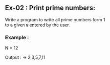 ## Ex-02 : Print prime numbers:  

Write a program to write all prime numbers form 1   
to a given `N` entered by the user.

### Example : 
N = 12  

Output : => 2,3,5,7,11